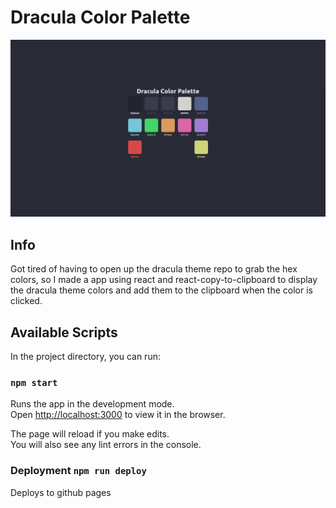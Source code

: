 # Dracula Color Palette
![screenshot](./public/screenshot.png) 
## Info
Got tired of having to open up the dracula theme repo to grab the hex colors, so I made a app using react and react-copy-to-clipboard to display the dracula theme colors and add them to the clipboard when the color is clicked.
## Available Scripts

In the project directory, you can run:

### `npm start`

Runs the app in the development mode.\
Open [http://localhost:3000](http://localhost:3000) to view it in the browser.

The page will reload if you make edits.\
You will also see any lint errors in the console.

### Deployment `npm run deploy`

Deploys to github pages

